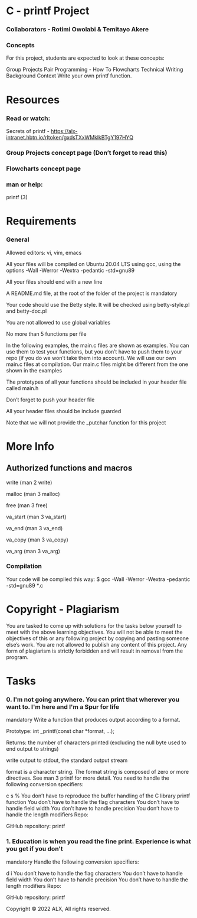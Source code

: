 # C - printf Project
### Collaborators - Rotimi Owolabi & Temitayo Akere
 
### Concepts
For this project, students are expected to look at these concepts:

Group Projects
Pair Programming - How To
Flowcharts
Technical Writing
Background Context
Write your own printf function.

# Resources
### Read or watch:

Secrets of printf - https://alx-intranet.hbtn.io/rltoken/gxdsTXxWMklkBTgY197HYQ
### Group Projects concept page (Don’t forget to read this)
### Flowcharts concept page

### man or help:

printf (3)

# Requirements
### General

Allowed editors: vi, vim, emacs

All your files will be compiled on Ubuntu 20.04 LTS using gcc, using the options -Wall -Werror -Wextra -pedantic -std=gnu89

All your files should end with a new line

A README.md file, at the root of the folder of the project is mandatory

Your code should use the Betty style. It will be checked using betty-style.pl and betty-doc.pl

You are not allowed to use global variables

No more than 5 functions per file

In the following examples, the main.c files are shown as examples. You can use them to test your functions, but you don’t have to push them to your repo (if you do we won’t take them into account). We will use our own main.c files at compilation. Our main.c files might be different from the one shown in the examples

The prototypes of all your functions should be included in your header file called main.h

Don’t forget to push your header file

All your header files should be include guarded

Note that we will not provide the _putchar function for this project

# More Info
## Authorized functions and macros

write (man 2 write)

malloc (man 3 malloc)

free (man 3 free)

va_start (man 3 va_start)

va_end (man 3 va_end)

va_copy (man 3 va_copy)

va_arg (man 3 va_arg)

### Compilation
Your code will be compiled this way:
$ gcc -Wall -Werror -Wextra -pedantic -std=gnu89 *.c

# Copyright - Plagiarism
You are tasked to come up with solutions for the tasks below yourself to meet with the above learning objectives.
You will not be able to meet the objectives of this or any following project by copying and pasting someone else’s work.
You are not allowed to publish any content of this project.
Any form of plagiarism is strictly forbidden and will result in removal from the program.

# Tasks
### 0. I'm not going anywhere. You can print that wherever you want to. I'm here and I'm a Spur for life

mandatory
Write a function that produces output according to a format.

Prototype: int _printf(const char *format, ...);

Returns: the number of characters printed (excluding the null byte used to end output to strings)

write output to stdout, the standard output stream

format is a character string. The format string is composed of zero or more directives. See man 3 printf for more detail. You need to handle the following conversion specifiers:

c
s
%
You don’t have to reproduce the buffer handling of the C library printf function
You don’t have to handle the flag characters
You don’t have to handle field width
You don’t have to handle precision
You don’t have to handle the length modifiers
Repo:

GitHub repository: printf
   
### 1. Education is when you read the fine print. Experience is what you get if you don't
mandatory
Handle the following conversion specifiers:

d
i
You don’t have to handle the flag characters
You don’t have to handle field width
You don’t have to handle precision
You don’t have to handle the length modifiers
Repo:

GitHub repository: printf
   
Copyright © 2022 ALX, All rights reserved.
